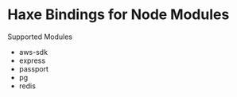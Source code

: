 Haxe Bindings for Node Modules
=====

Supported Modules
* aws-sdk
* express
* passport
* pg
* redis
